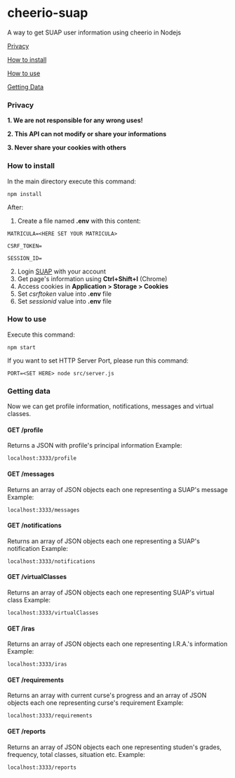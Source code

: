 # cheerio-suap
A way to get SUAP user information using cheerio in Nodejs

[Privacy](#privacy)

[How to install](#how-to-install)

[How to use](#how-to-use)

[Getting Data](#getting-data)


### Privacy

  **1. We are not responsible for any wrong uses!**
  
  **2. This API can not modify or share your informations**
  
  **3. Never share your cookies with others**

### How to install

In the main directory execute this command:
```
npm install
```
After:

1. Create a file named **.env** with this content:
```
MATRICULA=<HERE SET YOUR MATRICULA>

CSRF_TOKEN=

SESSION_ID=
```
2. Login [SUAP](https://suap.ifrn.edu.br/accounts/login/?next=/) with your account
3. Get page's information using **Ctrl+Shift+I** (Chrome)
4. Access cookies in **Application > Storage > Cookies**
5. Set *csrftoken* value into **.env** file
6. Set *sessionid* value into **.env** file

### How to use

Execute this command: 
```
npm start
```
If you want to set HTTP Server Port, please run this command:
```
PORT=<SET HERE> node src/server.js
```

### Getting data

Now we can get profile information, notifications, messages and virtual classes. 

#### GET /profile
Returns a JSON with profile's principal information
Example:
```
localhost:3333/profile
```

#### GET /messages
Returns an array of JSON objects each one representing a SUAP's message
Example:
```
localhost:3333/messages
```

#### GET /notifications
Returns an array of JSON objects each one representing a SUAP's notification 
Example:
```
localhost:3333/notifications
```

#### GET /virtualClasses
Returns an array of JSON objects each one representing SUAP's virtual class
Example:
```
localhost:3333/virtualClasses
```

#### GET /iras
Returns an array of JSON objects each one representing I.R.A.'s information
Example:
```
localhost:3333/iras
```

#### GET /requirements
Returns an array with current curse's progress and an array of JSON objects each one representing curse's requirement
Example:
```
localhost:3333/requirements
```

#### GET /reports
Returns an array of JSON objects each one representing studen's grades, frequency, total classes, situation etc.
Example:
```
localhost:3333/reports
```
